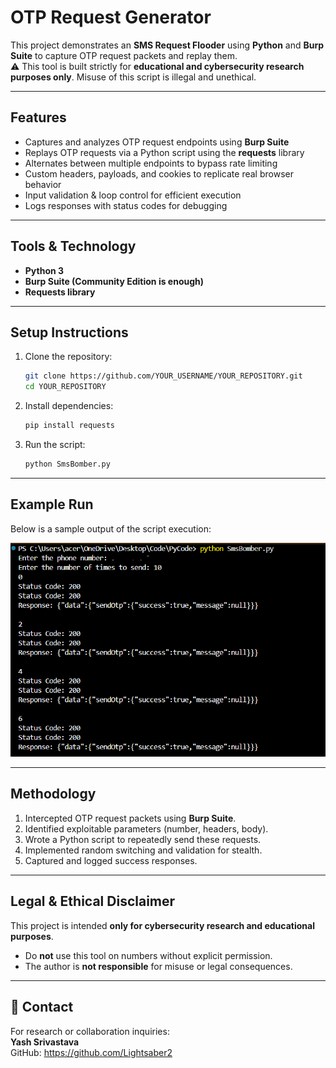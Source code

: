 # OTP Request Generator

This project demonstrates an **SMS Request Flooder** using **Python** and **Burp Suite** to capture OTP request packets and replay them.  
⚠️ This tool is built strictly for **educational and cybersecurity research purposes only**. Misuse of this script is illegal and unethical.

---

## Features
- Captures and analyzes OTP request endpoints using **Burp Suite**  
- Replays OTP requests via a Python script using the **requests** library  
- Alternates between multiple endpoints to bypass rate limiting  
- Custom headers, payloads, and cookies to replicate real browser behavior  
- Input validation & loop control for efficient execution  
- Logs responses with status codes for debugging  

---

## Tools & Technology
- **Python 3**
- **Burp Suite (Community Edition is enough)**
- **Requests library**

---

## Setup Instructions

1. Clone the repository:
   ```bash
   git clone https://github.com/YOUR_USERNAME/YOUR_REPOSITORY.git
   cd YOUR_REPOSITORY
   ```

2. Install dependencies:
   ```bash
   pip install requests
   ```

3. Run the script:
   ```bash
   python SmsBomber.py
   ```

---

## Example Run

Below is a sample output of the script execution:

![Output Example](output.png)

---

## Methodology
1. Intercepted OTP request packets using **Burp Suite**.  
2. Identified exploitable parameters (number, headers, body).  
3. Wrote a Python script to repeatedly send these requests.  
4. Implemented random switching and validation for stealth.  
5. Captured and logged success responses.

---

## Legal & Ethical Disclaimer
This project is intended **only for cybersecurity research and educational purposes**.  
- Do **not** use this tool on numbers without explicit permission.  
- The author is **not responsible** for misuse or legal consequences.  

---

## 📧 Contact
For research or collaboration inquiries:  
**Yash Srivastava**  
GitHub: https://github.com/Lightsaber2
